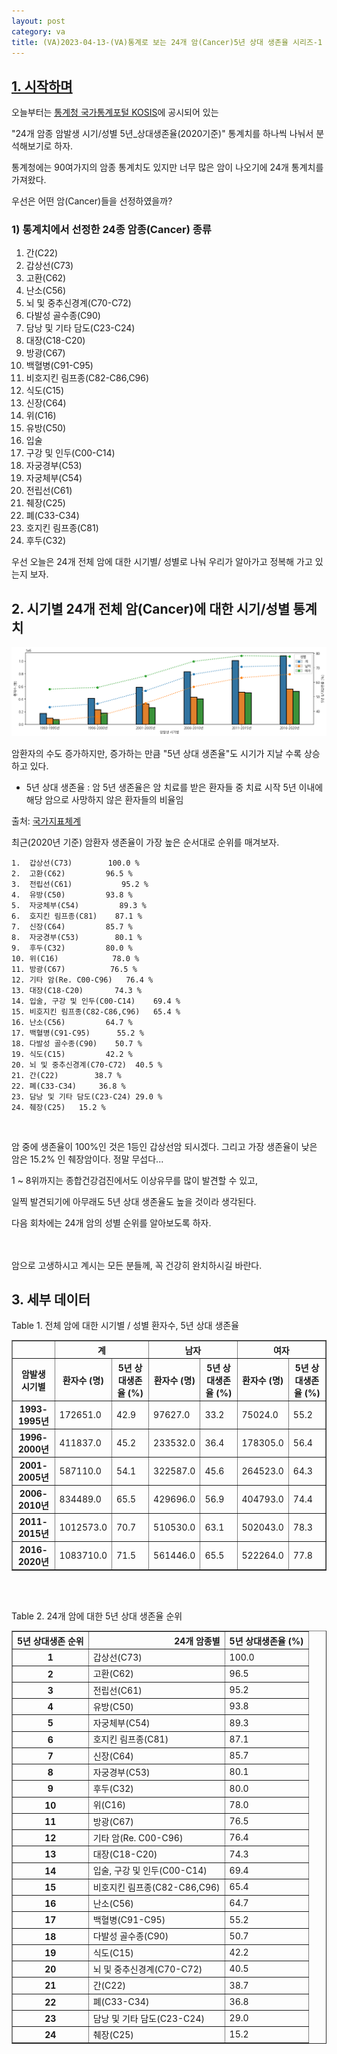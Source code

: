 ```yaml
---
layout: post
category: va
title: (VA)2023-04-13-(VA)통계로 보는 24개 암(Cancer)5년 상대 생존율 시리즈-1
---
```



## <U>1. 시작하며</U>
오늘부터는 [<u>통계청 국가통계포털 KOSIS</u>](https://kosis.kr/index/index.do)에 공시되어 있는 

"24개 암종 암발생 시기/성별 5년_상대생존율(2020기준)" 통계치를 하나씩 나눠서 분석해보기로 하자.

통계청에는 90여가지의 암종 통계치도 있지만 너무 많은 암이 나오기에 24개 통계치를 가져왔다.

우선은 어떤 암(Cancer)들을 선정하였을까?

### 1) 통계치에서 선정한 24종 암종(Cancer) 종류
  1.  간(C22)
  1.  갑상선(C73)
  1.  고환(C62)
  1.  난소(C56)
  1.  뇌 및 중추신경계(C70-C72)
  1.  다발성 골수종(C90)
  1.  담낭 및 기타 담도(C23-C24)
  1.  대장(C18-C20)
  1.  방광(C67)
  1.  백혈병(C91-C95)
  1.  비호지킨 림프종(C82-C86,C96)
  1.  식도(C15)
  1.  신장(C64)
  1.  위(C16)
  1.  유방(C50)
  1.  입술
  1.  구강 및 인두(C00-C14)
  1.  자궁경부(C53)
  1.  자궁체부(C54)
  1.  전립선(C61)
  1.  췌장(C25)
  1.  폐(C33-C34)
  1.  호지킨 림프종(C81)
  1.  후두(C32)

우선 오늘은 24개 전체 암에 대한 시기별/ 성별로 나눠 우리가 알아가고 정복해 가고 있는지 보자.


## 2. 시기별 24개 전체 암(Cancer)에 대한 시기/성별 통계치

[![png](/src/va/2023-04-13/%E1%84%8B%E1%85%A1%E1%86%B7_1_2.png)](/src/va/2023-04-13/%E1%84%8B%E1%85%A1%E1%86%B7_1_2.png)

암환자의 수도 증가하지만, 증가하는 만큼 "5년 상대 생존율"도 시기가 지날 수록 상승하고 있다.

* 5년 상대 생존율 : 암 5년 생존율은 암 치료를 받은 환자들 중 치료 시작 5년 이내에 해당 암으로 사망하지 않은 환자들의 비율임

출처: [국가지표체계](https://www.index.go.kr/unify/idx-info.do?idxCd=4241)

최근(2020년 기준) 암환자 생존율이 가장 높은 순서대로 순위를 매겨보자.

    1.  갑상선(C73) 	    100.0 %
    2.  고환(C62)	        96.5 %
    3.  전립선(C61)	       95.2 %
    4.  유방(C50)	        93.8 %
    5.  자궁체부(C54)	      89.3 %
    6.  호지킨 림프종(C81)	87.1 %
    7.  신장(C64)	        85.7 %
    8.  자궁경부(C53)	     80.1 %
    9.  후두(C32)	        80.0 %
    10.	위(C16)	          78.0 %
    11.	방광(C67)	         76.5 %
    12.	기타 암(Re. C00-C96)	76.4 %
    13.	대장(C18-C20)	      74.3 %
    14.	입술, 구강 및 인두(C00-C14)	69.4 %
    15.	비호지킨 림프종(C82-C86,C96)	65.4 %
    16.	난소(C56)	        64.7 %
    17.	백혈병(C91-C95)	  55.2 %
    18.	다발성 골수종(C90)	50.7 %
    19.	식도(C15)	        42.2 %
    20.	뇌 및 중추신경계(C70-C72)	40.5 %
    21.	간(C22)	      38.7 %
    22.	폐(C33-C34)	   36.8 %
    23.	담낭 및 기타 담도(C23-C24)	29.0 %
    24.	췌장(C25)	  15.2 %

<br>


암 중에 생존율이 100%인 것은 1등인 갑상선암 되시겠다.
그리고 가장 생존율이 낮은 암은 15.2% 인 췌장암이다.
정말 무섭다...

1 ~ 8위까지는 종합건강검진에서도 이상유무를 많이 발견할 수 있고,

일찍 발견되기에 아무래도 5년 상대 생존율도 높을 것이라 생각된다.

다음 회차에는 24개 암의 성별 순위를 알아보도록 하자.



<br><br>
암으로 고생하시고 계시는 모든 분들께, 꼭 건강히 완치하시길 바란다.

## 3. 세부 데이터

Table 1. 전체 암에 대한 시기별 / 성별 환자수, 5년 상대 생존율
<table border="1" class="dataframe">
  <thead>
    <tr>
      <th></th>
      <th colspan="2" halign="left">계</th>
      <th colspan="2" halign="left">남자</th>
      <th colspan="2" halign="left">여자</th>
    </tr>
    <tr>
      <th>암발생 시기별</th>
      <th>환자수 (명)</th>
      <th>5년 상대생존율 (%)</th>
      <th>환자수 (명)</th>
      <th>5년 상대생존율 (%)</th>
      <th>환자수 (명)</th>
      <th>5년 상대생존율 (%)</th>
    </tr>
  </thead>
  <tbody>
    <tr>
      <th>1993-1995년</th>
      <td>172651.0</td>
      <td>42.9</td>
      <td>97627.0</td>
      <td>33.2</td>
      <td>75024.0</td>
      <td>55.2</td>
    </tr>
    <tr>
      <th>1996-2000년</th>
      <td>411837.0</td>
      <td>45.2</td>
      <td>233532.0</td>
      <td>36.4</td>
      <td>178305.0</td>
      <td>56.4</td>
    </tr>
    <tr>
      <th>2001-2005년</th>
      <td>587110.0</td>
      <td>54.1</td>
      <td>322587.0</td>
      <td>45.6</td>
      <td>264523.0</td>
      <td>64.3</td>
    </tr>
    <tr>
      <th>2006-2010년</th>
      <td>834489.0</td>
      <td>65.5</td>
      <td>429696.0</td>
      <td>56.9</td>
      <td>404793.0</td>
      <td>74.4</td>
    </tr>
    <tr>
      <th>2011-2015년</th>
      <td>1012573.0</td>
      <td>70.7</td>
      <td>510530.0</td>
      <td>63.1</td>
      <td>502043.0</td>
      <td>78.3</td>
    </tr>
    <tr>
      <th>2016-2020년</th>
      <td>1083710.0</td>
      <td>71.5</td>
      <td>561446.0</td>
      <td>65.5</td>
      <td>522264.0</td>
      <td>77.8</td>
    </tr>
  </tbody>
</table>



<br><br>


Table 2. 24개 암에 대한 5년 상대 생존율 순위
<table border="1" class="dataframe">
  <thead>
    <tr style="text-align: right;">
      <th>5년 상대생존 순위</th>
      <th>24개 암종별</th>
      <th>5년 상대생존율 (%)</th>
    </tr>
  </thead>
  <tbody>
    <tr>
      <th>1</th>
      <td>갑상선(C73)</td>
      <td>100.0</td>
    </tr>
    <tr>
      <th>2</th>
      <td>고환(C62)</td>
      <td>96.5</td>
    </tr>
    <tr>
      <th>3</th>
      <td>전립선(C61)</td>
      <td>95.2</td>
    </tr>
    <tr>
      <th>4</th>
      <td>유방(C50)</td>
      <td>93.8</td>
    </tr>
    <tr>
      <th>5</th>
      <td>자궁체부(C54)</td>
      <td>89.3</td>
    </tr>
    <tr>
      <th>6</th>
      <td>호지킨 림프종(C81)</td>
      <td>87.1</td>
    </tr>
    <tr>
      <th>7</th>
      <td>신장(C64)</td>
      <td>85.7</td>
    </tr>
    <tr>
      <th>8</th>
      <td>자궁경부(C53)</td>
      <td>80.1</td>
    </tr>
    <tr>
      <th>9</th>
      <td>후두(C32)</td>
      <td>80.0</td>
    </tr>
    <tr>
      <th>10</th>
      <td>위(C16)</td>
      <td>78.0</td>
    </tr>
    <tr>
      <th>11</th>
      <td>방광(C67)</td>
      <td>76.5</td>
    </tr>
    <tr>
      <th>12</th>
      <td>기타 암(Re. C00-C96)</td>
      <td>76.4</td>
    </tr>
    <tr>
      <th>13</th>
      <td>대장(C18-C20)</td>
      <td>74.3</td>
    </tr>
    <tr>
      <th>14</th>
      <td>입술, 구강 및 인두(C00-C14)</td>
      <td>69.4</td>
    </tr>
    <tr>
      <th>15</th>
      <td>비호지킨 림프종(C82-C86,C96)</td>
      <td>65.4</td>
    </tr>
    <tr>
      <th>16</th>
      <td>난소(C56)</td>
      <td>64.7</td>
    </tr>
    <tr>
      <th>17</th>
      <td>백혈병(C91-C95)</td>
      <td>55.2</td>
    </tr>
    <tr>
      <th>18</th>
      <td>다발성 골수종(C90)</td>
      <td>50.7</td>
    </tr>
    <tr>
      <th>19</th>
      <td>식도(C15)</td>
      <td>42.2</td>
    </tr>
    <tr>
      <th>20</th>
      <td>뇌 및 중추신경계(C70-C72)</td>
      <td>40.5</td>
    </tr>
    <tr>
      <th>21</th>
      <td>간(C22)</td>
      <td>38.7</td>
    </tr>
    <tr>
      <th>22</th>
      <td>폐(C33-C34)</td>
      <td>36.8</td>
    </tr>
    <tr>
      <th>23</th>
      <td>담낭 및 기타 담도(C23-C24)</td>
      <td>29.0</td>
    </tr>
    <tr>
      <th>24</th>
      <td>췌장(C25)</td>
      <td>15.2</td>
    </tr>
  </tbody>
</table>
